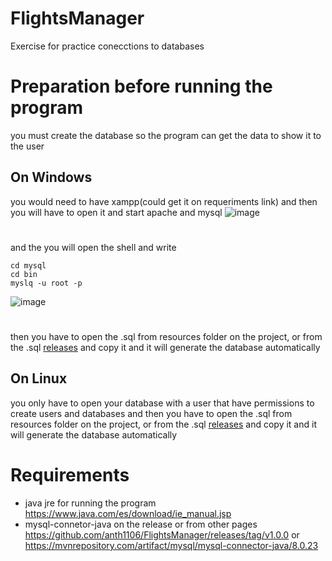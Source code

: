 # FlightsManager
Exercise for practice conecctions to databases

# Preparation before running the program
you must create the database so the program can get the data to show it to the user
## On Windows
you would need to have xampp(could get it on requeriments link) and then you will have to open it and start apache and mysql
![image](https://user-images.githubusercontent.com/61751339/151205870-2a63933d-c339-48aa-8a2b-4c3f104fa681.png)
#
and the you will open the shell and write

    cd mysql
    cd bin
    myslq -u root -p
![image](https://user-images.githubusercontent.com/61751339/151206228-5ef72368-a8d8-4ee3-bc4b-d4f279fcfbec.png)
#
then you have to open the .sql from resources folder on the project, or from the .sql [releases](https://github.com/anth1106/FlightsManager/releases/tag/v1.0.0)  and copy it and it will generate the database automatically
## On Linux 
you only have to open your database with a user that have permissions to create users and databases
and then you have to open the .sql from resources folder on the project, or from the .sql [releases](https://github.com/anth1106/FlightsManager/releases/tag/v1.0.0)  and copy it and it will generate the database automatically

# Requirements

 - java jre for running the program https://www.java.com/es/download/ie_manual.jsp
 - mysql-connetor-java on the release or from other pages https://github.com/anth1106/FlightsManager/releases/tag/v1.0.0 or https://mvnrepository.com/artifact/mysql/mysql-connector-java/8.0.23
